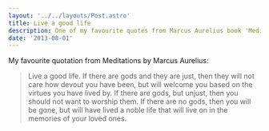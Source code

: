 ```yaml
---
layout: '../../layouts/Post.astro'
title: Live a good life
description: One of my favourite quotes from Marcus Aurelius book 'Meditations' - his personal writings on Stoic philosophy
date: '2013-08-01'
---
```


My favourite quotation from Meditations by Marcus Aurelius:

> Live a good life. If there are gods and they are just, then they will not care how devout you have been, but will welcome you based on the virtues you have lived by. If there are gods, but unjust, then you should not want to worship them. If there are no gods, then you will be gone, but will have lived a noble life that will live on in the memories of your loved ones.

